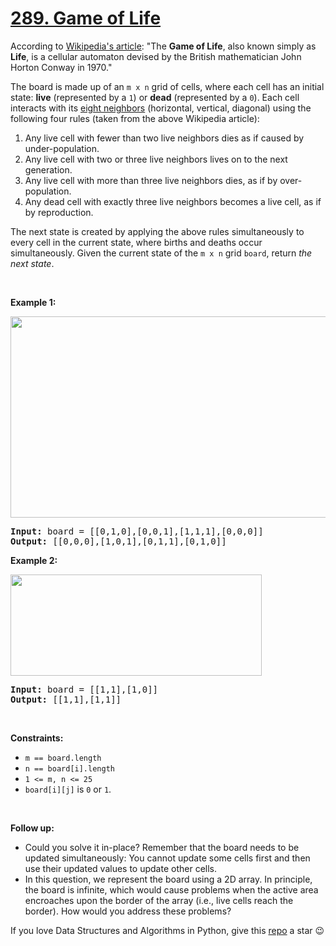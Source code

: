 # [289. Game of Life][title]

<p>According to <a href="https://en.wikipedia.org/wiki/Conway%27s_Game_of_Life" target="_blank">Wikipedia's article</a>: "The <b>Game of Life</b>, also known simply as <b>Life</b>, is a cellular automaton devised by the British mathematician John Horton Conway in 1970."</p>
<p>The board is made up of an <code>m x n</code> grid of cells, where each cell has an initial state: <b>live</b> (represented by a <code>1</code>) or <b>dead</b> (represented by a <code>0</code>). Each cell interacts with its <a href="https://en.wikipedia.org/wiki/Moore_neighborhood" target="_blank">eight neighbors</a> (horizontal, vertical, diagonal) using the following four rules (taken from the above Wikipedia article):</p>
<ol>
<li>Any live cell with fewer than two live neighbors dies as if caused by under-population.</li>
<li>Any live cell with two or three live neighbors lives on to the next generation.</li>
<li>Any live cell with more than three live neighbors dies, as if by over-population.</li>
<li>Any dead cell with exactly three live neighbors becomes a live cell, as if by reproduction.</li>
</ol>
<p><span>The next state is created by applying the above rules simultaneously to every cell in the current state, where births and deaths occur simultaneously. Given the current state of the <code>m x n</code> grid <code>board</code>, return <em>the next state</em>.</span></p>
<p> </p>
<p><strong>Example 1:</strong></p>
<img alt="" src="https://assets.leetcode.com/uploads/2020/12/26/grid1.jpg" style="width: 562px; height: 322px;"/>
<pre><strong>Input:</strong> board = [[0,1,0],[0,0,1],[1,1,1],[0,0,0]]
<strong>Output:</strong> [[0,0,0],[1,0,1],[0,1,1],[0,1,0]]
</pre>
<p><strong>Example 2:</strong></p>
<img alt="" src="https://assets.leetcode.com/uploads/2020/12/26/grid2.jpg" style="width: 402px; height: 162px;"/>
<pre><strong>Input:</strong> board = [[1,1],[1,0]]
<strong>Output:</strong> [[1,1],[1,1]]
</pre>
<p> </p>
<p><strong>Constraints:</strong></p>
<ul>
<li><code>m == board.length</code></li>
<li><code>n == board[i].length</code></li>
<li><code>1 &lt;= m, n &lt;= 25</code></li>
<li><code>board[i][j]</code> is <code>0</code> or <code>1</code>.</li>
</ul>
<p> </p>
<p><strong>Follow up:</strong></p>
<ul>
<li>Could you solve it in-place? Remember that the board needs to be updated simultaneously: You cannot update some cells first and then use their updated values to update other cells.</li>
<li>In this question, we represent the board using a 2D array. In principle, the board is infinite, which would cause problems when the active area encroaches upon the border of the array (i.e., live cells reach the border). How would you address these problems?</li>
</ul>


If you love Data Structures and Algorithms in Python, give this [repo][me] a star :wink:

[title]: https://leetcode.com/problems/game-of-life
[me]: https://github.com/bumblebee211196/awesome-python-leetcode